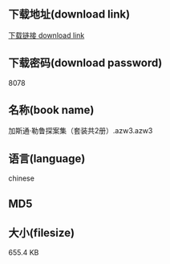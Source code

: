 ## 下载地址(download link)
[下载链接 download link](https://tutu365.netlify.app/?s=%E5%8A%A0%E6%96%AF%E9%80%9A%C2%B7%E5%8B%92%E9%B2%81%E6%8E%A2%E6%A1%88%E9%9B%86%EF%BC%88%E5%A5%97%E8%A3%85%E5%85%B12%E5%86%8C%EF%BC%89.azw3)

## 下载密码(download password)
8078

## 名称(book name)
加斯通·勒鲁探案集（套装共2册）.azw3.azw3

## 语言(language)
chinese

## MD5


## 大小(filesize)
655.4 KB
